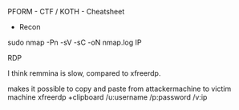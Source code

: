 PFORM - CTF / KOTH - Cheatsheet

- Recon 

sudo nmap -Pn -sV -sC -oN nmap.log IP


RDP

I think remmina is slow, compared to xfreerdp.

makes it possible to copy and paste from attackermachine to victim machine
xfreerdp +clipboard /u:username /p:password /v:ip
